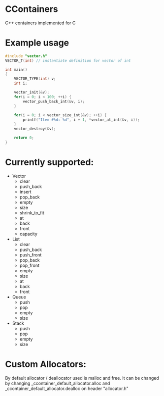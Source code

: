  
# CContainers
C++ containers implemented for C

# Example usage


```c++
#include "vector.h"
VECTOR_T(int) // instantiate definition for vector of int

int main()
{
	VECTOR_TYPE(int) v;
	int i;

	vector_init(&v);
	for(i = 0; i < 100; ++i) {
		vector_push_back_int(&v, i);
	}

	for(i = 0; i < vector_size_int(&v); ++i) {
		printf("Item #%d: %d", i + 1, *vector_at_int(&v, i));
	}
	vector_destroy(&v);

	return 0;
}
```

# Currently supported:
* Vector
	* clear
	* push_back
	* insert
	* pop_back
	* empty
	* size
	* shrink_to_fit
	* at
	* back
	* front
	* capacity
* List
	* clear
	* push_back
	* push_front
	* pop_back
	* pop_front
	* empty
	* size
	* at
	* back
	* front
* Queue
	* push
	* pop
	* empty
	* size
* Stack
	* push
	* pop
	* empty
	* size

# Custom Allocators:
By default allocator / deallocator used is malloc and free. It can be changed by changing _ccontainer_default_allocator.alloc and _ccontainer_default_allocator.dealloc on header "allocator.h"